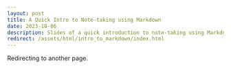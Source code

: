 ```yaml
---
layout: post
title: A Quick Intro to Note-taking using Markdown
date: 2023-10-06
description: Slides of a quick introduction to note-taking using Markdown and Obsidian
redirect: /assets/html/intro_to_markdown/index.html
---
```

Redirecting to another page.
